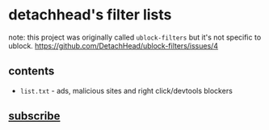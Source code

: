 # detachhead's filter lists
note: this project was originally called `ublock-filters` but it's not specific to ublock. https://github.com/DetachHead/ublock-filters/issues/4
## contents
- `list.txt` - ads, malicious sites and right click/devtools blockers

## [subscribe](https://detachhead.github.io/ublock-filters/)
